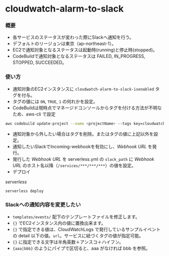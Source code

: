 # cloudwatch-alarm-to-slack

### 概要

- 各サービスのステータスが変わった際にSlackへ通知を行う。
- デフォルトのリージョンは東京（ap-northeast-1）。
- EC2で通知対象となるステータスは起動時(running)と停止時(stopped)。
- CodeBuildで通知対象となるステータスは FAILED, IN_PROGRESS, STOPPED, SUCCEEDED。

### 使い方

- 通知対象のEC2インスタンスに `cloudwatch-alarm-to-slack-isenabled` タグを付与。
- タグの値には `ON`, `TRUE`, `1` の何れかを設定。
- CodeBuildは現時点でマネージドコンソールからタグを付ける方法が不明なため、aws-cli で設定
```sh
aws codebuild update-project --name <projectName> --tags key=cloudwatch-alarm-to-slack-isenabled,value=1
```
- 通知対象から外したい場合はタグを削除。またはタグの値に上記以外を設定。
- 通知したいSlackでIncoming-webhookを有効にし、*Webhook URL* を発行。
- 発行した *Webhook URL* を serverless.yml の `slack_path` に *Webhook URL* のホスト名以降（`/services/***/***/***`）の値を設定。
- デプロイ

*serverless*
```sh
serverless deploy
```

### Slackへの通知内容を変更したい

- `templates/events/` 配下のテンプレートファイルを修正します。
- `{}` でEC2インスタンス内の値に置換出来ます。
- `{}` で指定できる値は、CloudWatchLogs で発行しているサンプルイベントの detail 以下の値。`url`。サービスに紐づくタグの値が指定可能。
- `{}` に指定できる文字は半角英数＋アンスコ＋ハイフン。
- `{aaa|bbb}` のようにパイプで区切ると、aaa がなければ bbb を参照。
